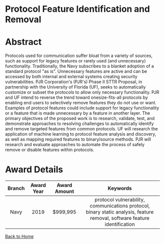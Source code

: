 
Protocol Feature Identification and Removal
===========================================

# Abstract


Protocols used for communication suffer bloat from a variety of sources, such as support for legacy features or rarely used (and unnecessary) functionality. Traditionally, the Navy subscribes to a blanket adoption of a standard protocol "as is". Unnecessary features are active and can be accessed by both internal and external systems creating security vulnerabilities. PJR Corporation's (PJR's) Phase II STTR Proposal, in partnership with the University of Florida (UF), seeks to automatically customize or subset the protocols to allow only necessary functionality. PJR and UF intend to reverse the trend toward onesize-fits-all protocols by enabling end users to selectively remove features they do not use or want. Examples of protocol features could include support for legacy functionality or a feature that is made unnecessary by a feature in another layer. The primary objectives of the proposed work is to research, validate, test, and demonstrate approaches to resolving challenges to automatically identify and remove targeted features from common protocols. UF will research the application of machine learning to protocol feature analysis and discovery, as well as mapping required features to binary/source methods. PJR will research and evaluate approaches to automate the process of safely remove or disable features within protocols.  

# Award Details

|Branch|Award Year|Award Amount|Keywords|
| :---: | :---: | :---: | :---: |
|Navy|2019|$999,995|protocol vulnerability, communications protocol, binary static analysis, feature removal, software feature identification|
  
  


[Back to Home](https://github.com/chrischow/dod_sbir_awards/Reports/JH/#2007)